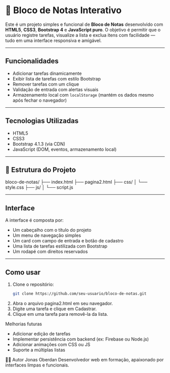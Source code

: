 # 📝 Bloco de Notas Interativo

Este é um projeto simples e funcional de **Bloco de Notas** desenvolvido com **HTML5**, **CSS3**, **Bootstrap 4** e **JavaScript puro**. O objetivo é permitir que o usuário registre tarefas, visualize a lista e exclua itens com facilidade — tudo em uma interface responsiva e amigável.

---

##  Funcionalidades

- Adicionar tarefas dinamicamente
- Exibir lista de tarefas com estilo Bootstrap
- Remover tarefas com um clique
- Validação de entrada com alertas visuais
- Armazenamento local com `localStorage` (mantém os dados mesmo após fechar o navegador)

---

##  Tecnologias Utilizadas

- HTML5
- CSS3
- Bootstrap 4.1.3 (via CDN)
- JavaScript (DOM, eventos, armazenamento local)

---

## 📁 Estrutura do Projeto
bloco-de-notas/ ├── index.html ├── pagina2.html ├── css/ │   └── style.css ├── js/ │   └── script.js


---

##  Interface

A interface é composta por:
- Um cabeçalho com o título do projeto
- Um menu de navegação simples
- Um card com campo de entrada e botão de cadastro
- Uma lista de tarefas estilizada com Bootstrap
- Um rodapé com direitos reservados

---

##  Como usar

1. Clone o repositório:
   ```bash
   git clone https://github.com/seu-usuario/bloco-de-notas.git

2. Abra o arquivo pagina2.html em seu navegador.
3. Digite uma tarefa e clique em Cadastrar.
4. Clique em uma tarefa para removê-la da lista.

Melhorias futuras
- Adicionar edição de tarefas
- Implementar persistência com backend (ex: Firebase ou Node.js)
- Adicionar animações com CSS ou JS
- Suporte a múltiplas listas

👨‍💻 Autor
Jonas Oberdan
Desenvolvedor web em formação, apaixonado por interfaces limpas e funcionais.


